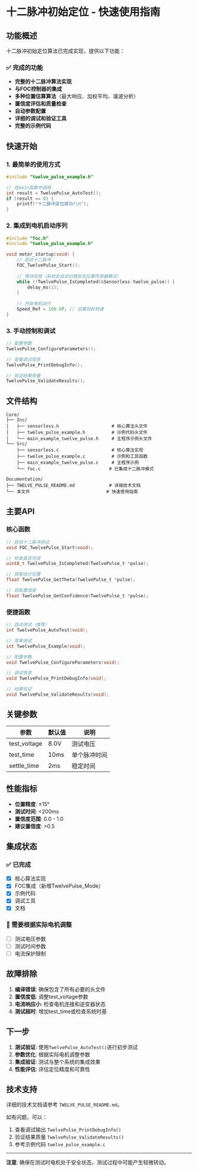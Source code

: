 # 十二脉冲初始定位 - 快速使用指南

## 功能概述

十二脉冲初始定位算法已完成实现，提供以下功能：

### ✅ 完成的功能
- **完整的十二脉冲算法实现**
- **与FOC控制器的集成**
- **多种位置估算算法**（最大响应、加权平均、谐波分析）
- **置信度评估和质量检查**
- **自动参数配置**
- **详细的调试和验证工具**
- **完整的示例代码**

## 快速开始

### 1. 最简单的使用方式

```c
#include "twelve_pulse_example.h"

// 在main函数中调用
int result = TwelvePulse_AutoTest();
if (result == 0) {
    printf("十二脉冲定位成功!\n");
}
```

### 2. 集成到电机启动序列

```c
#include "foc.h"
#include "twelve_pulse_example.h"

void motor_startup(void) {
    // 启动十二脉冲
    FOC_TwelvePulse_Start();
    
    // 等待完成（系统会自动切换到无位置传感器模式）
    while (!TwelvePulse_IsCompleted(&Sensorless.twelve_pulse)) {
        delay_ms(1);
    }
    
    // 开始电机运行
    Speed_Ref = 100.0f; // 设置目标转速
}
```

### 3. 手动控制和调试

```c
// 配置参数
TwelvePulse_ConfigureParameters();

// 查看调试信息
TwelvePulse_PrintDebugInfo();

// 验证结果质量
TwelvePulse_ValidateResults();
```

## 文件结构

```
Core/
├── Inc/
│   ├── sensorless.h                    # 核心算法头文件
│   ├── twelve_pulse_example.h          # 示例代码头文件
│   └── main_example_twelve_pulse.h     # 主程序示例头文件
└── Src/
    ├── sensorless.c                    # 核心算法实现
    ├── twelve_pulse_example.c          # 示例和工具函数
    ├── main_example_twelve_pulse.c     # 主程序示例
    └── foc.c                          # 已集成十二脉冲模式

Documentation/
├── TWELVE_PULSE_README.md             # 详细技术文档
└── 本文件                             # 快速使用指南
```

## 主要API

### 核心函数
```c
// 启动十二脉冲测试
void FOC_TwelvePulse_Start(void);

// 检查是否完成
uint8_t TwelvePulse_IsCompleted(TwelvePulse_t *pulse);

// 获取估计位置
float TwelvePulse_GetTheta(TwelvePulse_t *pulse);

// 获取置信度
float TwelvePulse_GetConfidence(TwelvePulse_t *pulse);
```

### 便捷函数
```c
// 自动测试（推荐）
int TwelvePulse_AutoTest(void);

// 简单测试
int TwelvePulse_Example(void);

// 配置参数
void TwelvePulse_ConfigureParameters(void);

// 调试信息
void TwelvePulse_PrintDebugInfo(void);

// 结果验证
void TwelvePulse_ValidateResults(void);
```

## 关键参数

| 参数 | 默认值 | 说明 |
|------|--------|------|
| test_voltage | 8.0V | 测试电压 |
| test_time | 10ms | 单个脉冲时间 |
| settle_time | 2ms | 稳定时间 |

## 性能指标

- **位置精度**: ±15°
- **测试时间**: <200ms
- **置信度范围**: 0.0 - 1.0
- **建议置信度**: >0.5

## 集成状态

### ✅ 已完成
- [x] 核心算法实现
- [x] FOC集成（新增TwelvePulse_Mode）
- [x] 示例代码
- [x] 调试工具
- [x] 文档

### 🔧 需要根据实际电机调整
- [ ] 测试电压参数
- [ ] 测试时间参数
- [ ] 电流保护限制

## 故障排除

1. **编译错误**: 确保包含了所有必要的头文件
2. **置信度低**: 调整test_voltage参数
3. **电流响应小**: 检查电机连接和逆变器状态
4. **测试超时**: 增加test_time或检查系统时基

## 下一步

1. **测试验证**: 使用`TwelvePulse_AutoTest()`进行初步测试
2. **参数优化**: 根据实际电机调整参数
3. **集成验证**: 测试与整个系统的集成效果
4. **性能评估**: 评估定位精度和可靠性

## 技术支持

详细的技术文档请参考 `TWELVE_PULSE_README.md`。

如有问题，可以：
1. 查看调试输出 `TwelvePulse_PrintDebugInfo()`
2. 验证结果质量 `TwelvePulse_ValidateResults()`
3. 参考示例代码 `twelve_pulse_example.c`

---

**注意**: 确保在测试时电机处于安全状态，测试过程中可能产生轻微转动。
